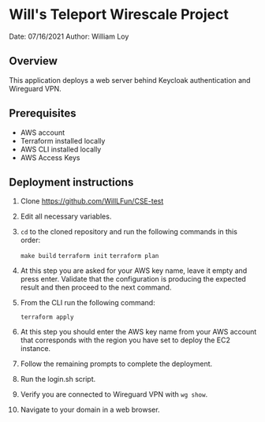 # Will's Teleport Wirescale Project

Date: 07/16/2021
Author: William Loy


## Overview

This application deploys a web server behind Keycloak authentication and Wireguard VPN.

## Prerequisites

- AWS account
- Terraform installed locally
- AWS CLI installed locally
- AWS Access Keys

## Deployment instructions

1. Clone https://github.com/WillLFun/CSE-test

2. Edit all necessary variables.

2. `cd` to the cloned repository and run the following commands in this order:

    `make build`
    `terraform init`
    `terraform plan`

3. At this step you are asked for your AWS key name, leave it empty and press enter.
   Validate that the configuration is producing the expected result and then proceed to the next command.

4. From the CLI run the following command:

    `terraform apply`

5. At this step you should enter the AWS key name from your AWS account that corresponds with the region you have set to deploy the EC2 instance.

6. Follow the remaining prompts to complete the deployment.

7. Run the login.sh script.

8. Verify you are connected to Wireguard VPN with `wg show`.

9. Navigate to your domain in a web browser.
